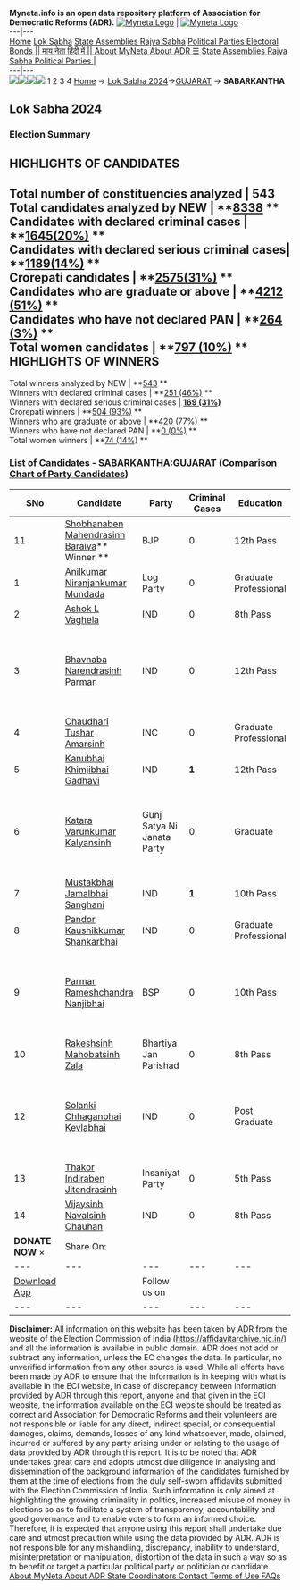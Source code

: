 **Myneta.info is an open data repository platform of Association for Democratic Reforms (ADR).**
[![Myneta Logo](https://www.myneta.info/lib/img/myneta-logo.png)](https://www.myneta.info/) | [![Myneta Logo](https://www.myneta.info/lib/img/adr-logo.png)](https://adrindia.org)  
---|---  
[Home](https://www.myneta.info/) [Lok Sabha](https://www.myneta.info/#ls "Lok Sabha") [ State Assemblies ](https://www.myneta.info/#sa "State Assemblies") [Rajya Sabha](https://www.myneta.info/#rs "Rajya Sabha") [Political Parties ](https://www.myneta.info/party "Political Parties") [ Electoral Bonds ](https://www.myneta.info/electoral_bonds "Electoral Bonds") [ || माय नेता हिंदी में || ](https://translate.google.co.in/translate?prev=hp&hl=en&js=y&u=www.myneta.info&sl=en&tl=hi&history_state0=) [ About MyNeta ](https://adrindia.org/content/about-myneta) [ About ADR ](https://adrindia.org/about-adr/who-we-are) [☰](javascript:void\(0\))
[ State Assemblies ](https://www.myneta.info/#sa "State Assemblies") [ Rajya Sabha ](https://www.myneta.info/#rs "Rajya Sabha") [ Political Parties ](https://www.myneta.info/party "Political Parties")
|   
---|---  
![](https://www.myneta.info/lib/img/banner/banner-1.png)![](https://www.myneta.info/lib/img/banner/banner-2.png)![](https://www.myneta.info/lib/img/banner/banner-3.png)![](https://www.myneta.info/lib/img/banner/banner-4.png)
1  2  3  4 
[Home](https://www.myneta.info/) → [Lok Sabha 2024](https://www.myneta.info/LokSabha2024/)→[GUJARAT](https://www.myneta.info/LokSabha2024/index.php?action=show_constituencies&state_id=11) → **SABARKANTHA**
### 
## Lok Sabha 2024
###  Election Summary 
HIGHLIGHTS OF CANDIDATES  
---  
Total number of constituencies analyzed |  543   
Total candidates analyzed by NEW | **[8338](https://www.myneta.info/LokSabha2024/index.php?action=summary&subAction=candidates_analyzed&sort=candidate#summary) **  
Candidates with declared criminal cases | **[1645(20%)](https://www.myneta.info/LokSabha2024/index.php?action=summary&subAction=crime&sort=candidate#summary) **  
Candidates with declared serious criminal cases| **[1189(14%)](https://www.myneta.info/LokSabha2024/index.php?action=summary&subAction=serious_crime&sort=candidate#summary) **  
Crorepati candidates | **[2575(31%)](https://www.myneta.info/LokSabha2024/index.php?action=summary&subAction=crorepati&sort=candidate#summary) **  
Candidates who are graduate or above | **[4212 (51%)](https://www.myneta.info/LokSabha2024/index.php?action=summary&subAction=education&sort=candidate#summary) **  
Candidates who have not declared PAN | **[264 (3%)](https://www.myneta.info/LokSabha2024/index.php?action=summary&subAction=without_pan&sort=candidate#summary) **  
Total women candidates | **[797 (10%)](https://www.myneta.info/LokSabha2024/index.php?action=summary&subAction=women_candidate&sort=candidate#summary) **  
HIGHLIGHTS OF WINNERS  
---  
Total winners analyzed by NEW | **[543](https://www.myneta.info/LokSabha2024/index.php?action=summary&subAction=winner_analyzed&sort=candidate#summary) **  
Winners with declared criminal cases | **[251 (46%)](https://www.myneta.info/LokSabha2024/index.php?action=summary&subAction=winner_crime&sort=candidate#summary) **  
Winners with declared serious criminal cases | **[169 (31%)](https://www.myneta.info/LokSabha2024/index.php?action=summary&subAction=winner_serious_crime&sort=candidate#summary)**  
Crorepati winners | **[504 (93%)](https://www.myneta.info/LokSabha2024/index.php?action=summary&subAction=winner_crorepati&sort=candidate#summary) **  
Winners who are graduate or above | **[420 (77%)](https://www.myneta.info/LokSabha2024/index.php?action=summary&subAction=winner_education&sort=candidate#summary) **  
Winners who have not declared PAN | **[0 (0%)](https://www.myneta.info/LokSabha2024/index.php?action=summary&subAction=winner_without_pan&sort=candidate#summary) **  
Total women winners | **[74 (14%)](https://www.myneta.info/LokSabha2024/index.php?action=summary&subAction=winner_women&sort=candidate#summary) **  
### List of Candidates - SABARKANTHA:GUJARAT ([Comparison Chart of Party Candidates](https://www.myneta.info/LokSabha2024/comparisonchart.php?constituency_id=116))
SNo | Candidate| Party| Criminal Cases| Education| Age| Total Assets| Liabilities  
---|---|---|---|---|---|---|---  
11  | [Shobhanaben Mahendrasinh Baraiya](https://www.myneta.info/LokSabha2024/candidate.php?candidate_id=3782)** Winner ** | BJP | 0 | 12th Pass| 50 | Rs 3,18,28,842 ~ 3 Crore+ | Rs 1,27,44,653 ~ 1 Crore+  
1  | [Anilkumar Niranjankumar Mundada](https://www.myneta.info/LokSabha2024/candidate.php?candidate_id=5011) | Log Party | 0 | Graduate Professional| 44 | Rs 53,86,596 ~ 53 Lacs+ | Rs 44,50,000 ~ 44 Lacs+  
2  | [Ashok L Vaghela](https://www.myneta.info/LokSabha2024/candidate.php?candidate_id=4324) | IND | 0 | 8th Pass| 52 | Rs 70,67,038 ~ 70 Lacs+ | Rs 9,32,000 ~ 9 Lacs+  
3  | [Bhavnaba Narendrasinh Parmar](https://www.myneta.info/LokSabha2024/candidate.php?candidate_id=4326) | IND | 0 | 12th Pass| 45 | ![](https://myneta.info/image_v2.php?myneta_folder=LokSabha2024&candidate_id=4326&col=ta) | ![](https://myneta.info/image_v2.php?myneta_folder=LokSabha2024&candidate_id=4326&col=lia)  
4  | [Chaudhari Tushar Amarsinh](https://www.myneta.info/LokSabha2024/candidate.php?candidate_id=3605) | INC | 0 | Graduate Professional| 58 | Rs 9,19,90,661 ~ 9 Crore+ | Rs 3,00,000 ~ 3 Lacs+  
5  | [Kanubhai Khimjibhai Gadhavi](https://www.myneta.info/LokSabha2024/candidate.php?candidate_id=4325) | IND | **1** | 12th Pass| 51 | Rs 45,71,000 ~ 45 Lacs+ | Rs 6,00,000 ~ 6 Lacs+  
6  | [Katara Varunkumar Kalyansinh](https://www.myneta.info/LokSabha2024/candidate.php?candidate_id=5010) | Gunj Satya Ni Janata Party | 0 | Graduate| 29 | ![](https://myneta.info/image_v2.php?myneta_folder=LokSabha2024&candidate_id=5010&col=ta) | ![](https://myneta.info/image_v2.php?myneta_folder=LokSabha2024&candidate_id=5010&col=lia)  
7  | [Mustakbhai Jamalbhai Sanghani](https://www.myneta.info/LokSabha2024/candidate.php?candidate_id=5008) | IND | **1** | 10th Pass| 56 | Rs 52,65,836 ~ 52 Lacs+ | Rs 3,50,000 ~ 3 Lacs+  
8  | [Pandor Kaushikkumar Shankarbhai](https://www.myneta.info/LokSabha2024/candidate.php?candidate_id=3433) | IND | 0 | Graduate Professional| 40 | Rs 66,65,000 ~ 66 Lacs+ | Rs 0 ~   
9  | [Parmar Rameshchandra Nanjibhai](https://www.myneta.info/LokSabha2024/candidate.php?candidate_id=5009) | BSP | 0 | 10th Pass| 57 | ![](https://myneta.info/image_v2.php?myneta_folder=LokSabha2024&candidate_id=5009&col=ta) | ![](https://myneta.info/image_v2.php?myneta_folder=LokSabha2024&candidate_id=5009&col=lia)  
10  | [Rakeshsinh Mahobatsinh Zala](https://www.myneta.info/LokSabha2024/candidate.php?candidate_id=3781) | Bhartiya Jan Parishad | 0 | 8th Pass| 32 | Rs 10,72,250 ~ 10 Lacs+ | Rs 0 ~   
12  | [Solanki Chhaganbhai Kevlabhai](https://www.myneta.info/LokSabha2024/candidate.php?candidate_id=3779) | IND | 0 | Post Graduate| 78 | ![](https://myneta.info/image_v2.php?myneta_folder=LokSabha2024&candidate_id=3779&col=ta) | ![](https://myneta.info/image_v2.php?myneta_folder=LokSabha2024&candidate_id=3779&col=lia)  
13  | [Thakor Indiraben Jitendrasinh](https://www.myneta.info/LokSabha2024/candidate.php?candidate_id=5014) | Insaniyat Party | 0 | 5th Pass| 63 | Rs 60,50,000 ~ 60 Lacs+ | Rs 0 ~   
14  | [Vijaysinh Navalsinh Chauhan](https://www.myneta.info/LokSabha2024/candidate.php?candidate_id=4323) | IND | 0 | 8th Pass| 33 | Rs 1,70,75,756 ~ 1 Crore+ | Rs 2,55,000 ~ 2 Lacs+  
|  **DONATE NOW** × |  Share On:  | [](https://api.whatsapp.com/send?text=https%3A%2F%2Fmyneta.info%2Fpunjab2022%2Findex.php%3Faction%3Dshow_constituencies%26state_id%3D19) | [](https://www.facebook.com/sharer/sharer.php?u=https%3A%2F%2Fmyneta.info%2Fpunjab2022%2Findex.php%3Faction%3Dshow_constituencies%26state_id%3D19) | [](https://twitter.com/share?url=https%3A%2F%2Fmyneta.info%2Fpunjab2022%2Findex.php%3Faction%3Dshow_constituencies%26state_id%3D19)  
---|---|---|---|---  
| [ Download App ](https://play.google.com/store/apps/details?id=com.webrosoft.myneta1&pcampaignid=pcampaignidMKT-Other-global-all-co-prtnr-py-PartBadge-Mar2515-1) | [](https://play.google.com/store/apps/details?id=com.webrosoft.myneta1&pcampaignid=pcampaignidMKT-Other-global-all-co-prtnr-py-PartBadge-Mar2515-1) |  Follow us on  | [](https://www.facebook.com/adrindia.org/) | [](https://twitter.com/adrspeaks) | [](https://groups.google.com/g/national-election-watch?hl=en&pli=1) | [](https://www.instagram.com/adrspeaks/) | [](https://www.youtube.com/user/adrspeaks) | [](https://sharechat.com/profile/adrspeaks)  
---|---|---|---|---|---|---|---|---  
**Disclaimer:** All information on this website has been taken by ADR from the website of the Election Commission of India (https://affidavitarchive.nic.in/) and all the information is available in public domain. ADR does not add or subtract any information, unless the EC changes the data. In particular, no unverified information from any other source is used. While all efforts have been made by ADR to ensure that the information is in keeping with what is available in the ECI website, in case of discrepancy between information provided by ADR through this report, anyone and that given in the ECI website, the information available on the ECI website should be treated as correct and Association for Democratic Reforms and their volunteers are not responsible or liable for any direct, indirect special, or consequential damages, claims, demands, losses of any kind whatsoever, made, claimed, incurred or suffered by any party arising under or relating to the usage of data provided by ADR through this report. It is to be noted that ADR undertakes great care and adopts utmost due diligence in analysing and dissemination of the background information of the candidates furnished by them at the time of elections from the duly self-sworn affidavits submitted with the Election Commission of India. Such information is only aimed at highlighting the growing criminality in politics, increased misuse of money in elections so as to facilitate a system of transparency, accountability and good governance and to enable voters to form an informed choice. Therefore, it is expected that anyone using this report shall undertake due care and utmost precaution while using the data provided by ADR. ADR is not responsible for any mishandling, discrepancy, inability to understand, misinterpretation or manipulation, distortion of the data in such a way so as to benefit or target a particular political party or politician or candidate. 
[ About MyNeta ](https://adrindia.org/content/about-myneta) [ About ADR ](https://adrindia.org/about-adr/who-we-are) [ State Coordinators ](https://adrindia.org/about-adr/state-coordinators) [ Contact ](https://adrindia.org/contact-us) [ Terms of Use ](https://adrindia.org/content/adr-terms-use) [ FAQs ](https://adrindia.org/content/faqs)

